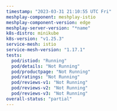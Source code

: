 ```yaml
---
timestamp: "2023-03-31 21:10:55 UTC Fri"
meshplay-component: meshplay-istio
meshplay-component-version: edge
meshplay-server-version: "*name"
k8s-distro: minikube
k8s-version: "v1.25.3"
service-mesh: istio
service-mesh-version: "1.17.1"
tests:
  pod/istiod: "Running"
  pod/details: "Not Running"
  pod/productpage: "Not Running"
  pod/ratings: "Not Running"
  pod/reviews-v1: "Not Running"
  pod/reviews-v2: "Not Running"
  pod/reviews-v3: "Not Running"
overall-status: "partial"
---
```

